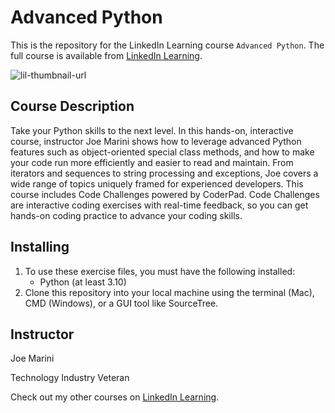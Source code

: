 # Advanced Python
This is the repository for the LinkedIn Learning course `Advanced Python`. The full course is available from [LinkedIn Learning][lil-course-url].

![lil-thumbnail-url]

## Course Description

Take your Python skills to the next level. In this hands-on, interactive course, instructor Joe Marini shows how to leverage advanced Python features such as object-oriented special class methods, and how to make your code run more efficiently and easier to read and maintain. From iterators and sequences to string processing and exceptions, Joe covers a wide range of topics uniquely framed for experienced developers. This course includes Code Challenges powered by CoderPad. Code Challenges are interactive coding exercises with real-time feedback, so you can get hands-on coding practice to advance your coding skills.

## Installing
1. To use these exercise files, you must have the following installed:
	- Python (at least 3.10)
2. Clone this repository into your local machine using the terminal (Mac), CMD (Windows), or a GUI tool like SourceTree.

## Instructor

Joe Marini

Technology Industry Veteran
                            

Check out my other courses on [LinkedIn Learning](https://www.linkedin.com/learning/instructors/joe-marini?u=104).


[0]: # (Replace these placeholder URLs with actual course URLs)

[lil-course-url]: https://www.linkedin.com/learning/advanced-python-23931756
[lil-thumbnail-url]: https://media.licdn.com/dms/image/v2/D4D0DAQGl3s1fBLp7kg/learning-public-crop_675_1200/learning-public-crop_675_1200/0/1732065162293?e=2147483647&v=beta&t=KbQYiJVRNDEiEEN-pdbOl9sdQXiL-VKGcEKbP35w7Wg

